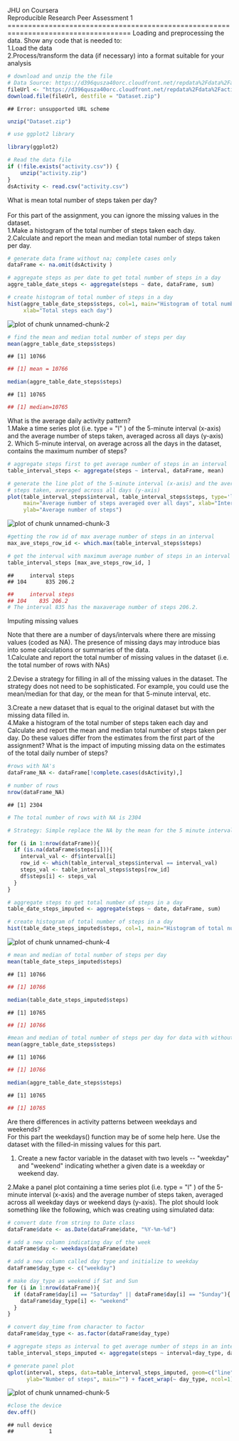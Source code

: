 <p>JHU on Coursera<br>
Reproducible Research Peer Assessment 1
====================================================================================
Loading and preprocessing the data. Show any code that is needed to:<br>
1.Load the data <br>
2.Process/transform the data (if necessary) into a format suitable for your analysis


```r
# download and unzip the the file 
# Data Source: https://d396qusza40orc.cloudfront.net/repdata%2Fdata%2Factivity.zip
fileUrl <- "https://d396qusza40orc.cloudfront.net/repdata%2Fdata%2Factivity.zip"
download.file(fileUrl, destfile = "Dataset.zip")
```

```
## Error: unsupported URL scheme
```

```r
unzip("Dataset.zip")

# use ggplot2 library

library(ggplot2)

# Read the data file
if (!file.exists("activity.csv")) {
    unzip("activity.zip")
}
dsActivity <- read.csv("activity.csv")
```
What is mean total number of steps taken per day?<br>
<br>
For this part of the assignment, you can ignore the missing values in the dataset.<br>
1.Make a histogram of the total number of steps taken each day.<br>
2.Calculate and report the mean and median total number of steps taken per day.


```r
# generate data frame without na; complete cases only
dataFrame <- na.omit(dsActivity )

# aggregate steps as per date to get total number of steps in a day
aggre_table_date_steps <- aggregate(steps ~ date, dataFrame, sum)

# create histogram of total number of steps in a day
hist(aggre_table_date_steps$steps, col=1, main="Histogram of total number of steps per day", 
     xlab="Total steps each day")
```

![plot of chunk unnamed-chunk-2](figure/unnamed-chunk-2.png) 

```r
# find the mean and median total number of steps per day
mean(aggre_table_date_steps$steps)
```

```
## [1] 10766
```

```r
## [1] mean = 10766

median(aggre_table_date_steps$steps)
```

```
## [1] 10765
```

```r
## [1] median=10765
```

What is the average daily activity pattern?<br>
1.Make a time series plot (i.e.  type = "l" ) of the 5-minute interval (x-axis) and the average number of steps taken, averaged across all days (y-axis)<br>
2. Which 5-minute interval, on average across all the days in the dataset, contains the maximum number of steps?



```r
# aggregate steps first to get average number of steps in an interval
table_interval_steps <- aggregate(steps ~ interval, dataFrame, mean)

# generate the line plot of the 5-minute interval (x-axis) and the average number of 
# steps taken, averaged across all days (y-axis)
plot(table_interval_steps$interval, table_interval_steps$steps, type='l', col=1, 
     main="Average number of steps averaged over all days", xlab="Interval", 
     ylab="Average number of steps")
```

![plot of chunk unnamed-chunk-3](figure/unnamed-chunk-3.png) 

```r
#getting the row id of max average number of steps in an interval
max_ave_steps_row_id <- which.max(table_interval_steps$steps)

# get the interval with maximum average number of steps in an interval
table_interval_steps [max_ave_steps_row_id, ]
```

```
##     interval steps
## 104      835 206.2
```

```r
##     interval steps
## 104    835 206.2
# The interval 835 has the maxaverage number of steps 206.2.
```
Imputing missing values<br>

Note that there are a number of days/intervals where there are missing values (coded as NA). The presence of missing days may introduce bias into some calculations or summaries of the data.<br>
1.Calculate and report the total number of missing values in the dataset (i.e. the total number of rows with NAs)<br>

2.Devise a strategy for filling in all of the missing values in the dataset. The strategy does not need to be sophisticated. For example, you could use the mean/median for that day, or the mean for that 5-minute interval, etc.<br>

3.Create a new dataset that is equal to the original dataset but with the missing data filled in.
<br>
4.Make a histogram of the total number of steps taken each day and Calculate and report the mean and median total number of steps taken per day. Do these values differ from the estimates from the first part of the assignment? What is the impact of imputing missing data on the estimates of the total daily number of steps?


```r
#rows with NA's
dataFrame_NA <- dataFrame[!complete.cases(dsActivity),]

# number of rows
nrow(dataFrame_NA)
```

```
## [1] 2304
```

```r
# The total number of rows with NA is 2304 

# Strategy: Simple replace the NA by the mean for the 5 minute interval using table_interval_steps

for (i in 1:nrow(dataFrame)){
  if (is.na(dataFrame$steps[i])){
    interval_val <- df$interval[i]
    row_id <- which(table_interval_steps$interval == interval_val)
    steps_val <- table_interval_steps$steps[row_id]
    df$steps[i] <- steps_val
  }
}

# aggregate steps to get total number of steps in a day
table_date_steps_imputed <- aggregate(steps ~ date, dataFrame, sum)

# create histogram of total number of steps in a day
hist(table_date_steps_imputed$steps, col=1, main="Histogram of total number of steps per day", xlab="Total number of steps in a day")
```

![plot of chunk unnamed-chunk-4](figure/unnamed-chunk-4.png) 

```r
# mean and median of total number of steps per day
mean(table_date_steps_imputed$steps)
```

```
## [1] 10766
```

```r
## [1] 10766

median(table_date_steps_imputed$steps)
```

```
## [1] 10765
```

```r
## [1] 10766

#mean and median of total number of steps per day for data with without NA
mean(aggre_table_date_steps$steps)
```

```
## [1] 10766
```

```r
## [1] 10766

median(aggre_table_date_steps$steps)
```

```
## [1] 10765
```

```r
## [1] 10765
```

Are there differences in activity patterns between weekdays and weekends?<br>
For this part the  weekdays()  function may be of some help here. Use the dataset with the filled-in missing values for this part. <br>
1. Create a new factor variable in the dataset with two levels -- "weekday" and "weekend" indicating whether a given date is a weekday or weekend day.<br>

2.Make a panel plot containing a time series plot (i.e.  type = "l" ) of the 5-minute interval (x-axis) and the average number of steps taken, averaged across all weekday days or weekend days (y-axis). The plot should look something like the following, which was creating using simulated data:
<br>

```r
# convert date from string to Date class
dataFrame$date <- as.Date(dataFrame$date, "%Y-%m-%d")

# add a new column indicating day of the week 
dataFrame$day <- weekdays(dataFrame$date)

# add a new column called day type and initialize to weekday
dataFrame$day_type <- c("weekday")

# make day_type as weekend if Sat and Sun
for (i in 1:nrow(dataFrame)){
  if (dataFrame$day[i] == "Saturday" || dataFrame$day[i] == "Sunday"){
    dataFrame$day_type[i] <- "weekend"
  }
}

# convert day_time from character to factor
dataFrame$day_type <- as.factor(dataFrame$day_type)

# aggregate steps as interval to get average number of steps in an interval across all days
table_interval_steps_imputed <- aggregate(steps ~ interval+day_type, dataFrame, mean)

# generate panel plot
qplot(interval, steps, data=table_interval_steps_imputed, geom=c("line"), xlab="Interval", 
      ylab="Number of steps", main="") + facet_wrap(~ day_type, ncol=1)
```

![plot of chunk unnamed-chunk-5](figure/unnamed-chunk-5.png) 

```r
#close the device
dev.off()
```

```
## null device 
##           1
```
